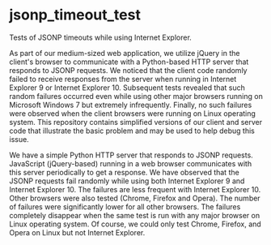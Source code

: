 jsonp_timeout_test
==================

Tests of JSONP timeouts while using Internet Explorer. 

As part of our medium-sized web application, we utilize jQuery in the
client's browser to communicate with a Python-based HTTP server that
responds to JSONP requests. We noticed that the client code randomly
failed to receive responses from the server when running in Internet
Explorer 9 or Internet Explorer 10. Subsequent tests revealed that
such random failures occurred even while using other major browsers
running on Microsoft Windows 7 but extremely infrequently. Finally, no
such failures were observed when the client browsers were running on
Linux operating system. This repository contains simplified versions
of our client and server code that illustrate the basic problem and
may be used to help debug this issue. 

We have a simple Python HTTP server that responds to JSONP
requests. JavaScript (jQuery-based) running in a web browser
communicates with this server periodically to get a response. We have
observed that the JSONP requests fail randomly while using both
Internet Explorer 9 and Internet Explorer 10. The failures are less
frequent with Internet Explorer 10. Other browsers were also tested
(Chrome, Firefox and Opera). The number of failures were significantly
lower for all other browsers. The failures completely disappear when
the same test is run with any major browser on Linux operating
system. Of course, we could only test Chrome, Firefox, and Opera on
Linux but not Internet Explorer.


